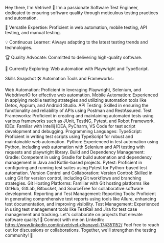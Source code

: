 Hey there, I'm Vetrivel! 👋
I'm a passionate Software Test Engineer, dedicated to ensuring software quality through meticulous testing practices and automation.

🚀 Versatile Expertise: Proficient in web automation, mobile testing, API testing, and manual testing.

💡 Continuous Learner: Always adapting to the latest testing trends and technologies.

🏆 Quality Advocate: Committed to delivering high-quality software.

🌱 Currently Exploring: Web automation with Playwright and TypeScript.

Skills Snapshot 🛠️
Automation Tools and Frameworks:

Web Automation: Proficient in leveraging Playwright, Selenium, and WebdriverIO for effective web automation.
Mobile Automation: Experienced in applying mobile testing strategies and utilizing automation tools like Detox, Appium, and Android Studio.
API Testing: Skilled in ensuring the functionality and reliability of APIs using Postman and RestAssured.
Test Frameworks: Proficient in creating and maintaining automated tests using various frameworks such as JUnit, TestNG, Pytest, and Robot Framework.
IDEs: Familiar with Intellij IDEA, PyCharm, VS Code for test script development and debugging.
Programming Languages:
TypeScript: Proficient in writing test scripts using TypeScript for robust and maintainable web automation.
Python: Experienced in test automation using Python, including web automation with Selenium and API testing with requests and playwright  library.
Build and Dependency Management:
Gradle: Competent in using Gradle for build automation and dependency management in Java and Kotlin-based projects.
Pytest: Proficient in configuring and running test suites using Pytest for Python-based test automation.
Version Control and Collaboration:
Version Control: Skilled in using Git for version control, including Git workflows and branching strategies.
Git Hosting Platforms: Familiar with Git hosting platforms like GitHub, GitLab, Bitbucket, and SourceTree for collaborative software development.
Reporting and Test Management:
Reporting Tools: Proficient in generating comprehensive test reports using tools like Allure, enhancing test documentation, and improving visibility.
Test Management: Experienced in using test management tools like TestRail and Jira for test case management and tracking.
Let's collaborate on projects that elevate software quality! 🤝
Connect with me on LinkedIn: https://www.linkedin.com/in/vetrivel-dhanavel-174351152/
Feel free to reach out for discussions or collaborations. Together, we'll strengthen the testing community! 🌟
